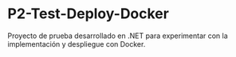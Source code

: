 # P2-Test-Deploy-Docker
Proyecto de prueba desarrollado en .NET para experimentar con la implementación y despliegue con Docker.
